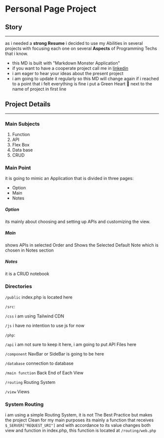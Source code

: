 # Personal Page Project

## Story  
___
as i needed a **strong Resume** i decided to use my Abilities in several projects with focusing each one on several **Aspects** of Programming Techs that i know.
* this MD is built with "Markdown Monster Application"
* if you want to have a cooperate project call me in [linkedin](https://www.linkedin.com/in/mohammad-sharafi-a51120258/)  
* i am eager to hear your ideas about the present project
* i am going to update it regularly so this MD will change again if i reached to a point that i felt everything is fine i put a Green Heart :green_heart: next to the name of project in first line

## Project Details
___
### Main Subjects
1. Function 
2. API
3. Flex Box
4. Data base
5. CRUD

### Main Point
it is going to mimic an Application that is divided in three pages:
* Option
* Main 
* Notes

##### Option
its mainly about choosing and setting up APIs and customizing the view.

##### Main
shows APIs in selected Order and Shows the Selected Default Note which is chosen in Notes section 

##### Notes
it is a CRUD notebook

### Directories
`/public` index.php is located here

`/src`:

`/css` i am using Tailwind CDN

`/js` i have no intention to use js for now

`/php`:

`/api` i am not sure to keep it here, i am going to put API Files here

`/component` NavBar or SideBar is going to be here

`/database` connection to database

`/main function` Back End of Each View 

`/routing` Routing System

`/view` Views

### System Routing
i am using a simple Routing System, it is not The Best Practice but makes the project Clean for my main purposes
its mainly a function that receives  `$_SERVER["REQUEST_URI"]` and with accordance to its value changes both view and function in index.php, this function is located at `/routing/web.php` 
